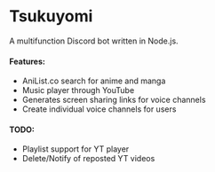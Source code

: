 # Tsukuyomi
A multifunction Discord bot written in Node.js.

#### Features:
- AniList.co search for anime and manga   
- Music player through YouTube
- Generates screen sharing links for voice channels  
- Create individual voice channels for users

#### TODO:
- Playlist support for YT player
- Delete/Notify of reposted YT videos
